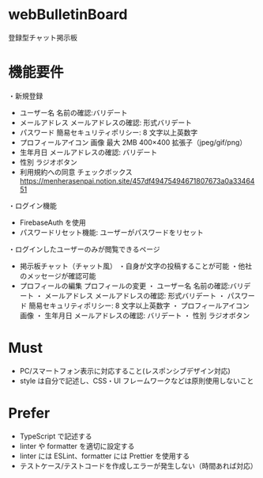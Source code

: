 # webBulletinBoard

登録型チャット掲示板

# 機能要件

・新規登録

- ユーザー名
  名前の確認:バリデート
- メールアドレス
  メールアドレスの確認: 形式バリデート
- パスワード
  簡易セキュリティポリシー: 8 文字以上英数字
- プロフィールアイコン
  画像
  最大 2MB
  400×400
  拡張子（jpeg/gif/png）
- 生年月日
  メールアドレスの確認: バリデート
- 性別
  ラジオボタン
- 利用規約への同意
  チェックボックス
  https://menherasenpai.notion.site/457df49475494671807673a0a3346451

・ログイン機能

- FirebaseAuth を使用
- パスワードリセット機能: ユーザーがパスワードをリセット

・ログインしたユーザーのみが閲覧できるページ

- 掲示板チャット（チャット風）
  ・自身が文字の投稿することが可能
  ・他社のメッセージが確認可能
- プロフィールの編集
  プロフィールの変更
  ・ ユーザー名
  名前の確認:バリデート
  ・ メールアドレス
  メールアドレスの確認: 形式バリデート
  ・ パスワード
  簡易セキュリティポリシー: 8 文字以上英数字
  ・ プロフィールアイコン
  画像
  ・ 生年月日
  メールアドレスの確認: バリデート
  ・ 性別
  ラジオボタン

# Must

- PC/スマートフォン表示に対応すること(レスポンシブデザイン対応)
- style は自分で記述し、CSS・UI フレームワークなどは原則使用しないこと

# Prefer

- TypeScript で記述する
- linter や formatter を適切に設定する
- linter には ESLint、formatter には Prettier を使用する
- テストケース/テストコードを作成しエラーが発生しない（時間あれば対応）
